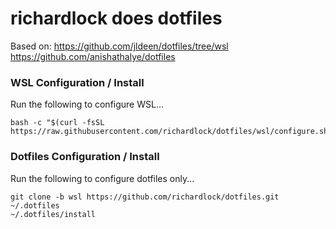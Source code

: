 # richardlock does dotfiles
Based on:
https://github.com/jldeen/dotfiles/tree/wsl
https://github.com/anishathalye/dotfiles

### WSL Configuration / Install
Run the following to configure WSL...
```
bash -c "$(curl -fsSL https://raw.githubusercontent.com/richardlock/dotfiles/wsl/configure.sh)"
```

### Dotfiles Configuration / Install
Run the following to configure dotfiles only...
```
git clone -b wsl https://github.com/richardlock/dotfiles.git ~/.dotfiles
~/.dotfiles/install
